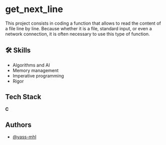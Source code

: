 
# get_next_line

This project consists in coding a function that allows to read the content of a file line by line. Because whether it is a file, standard input, or even a network connection, it is often necessary to use this type of function.

## 🛠 Skills
- Algorithms and AI
- Memory management
- Imperative programming
- Rigor


## Tech Stack

**C**


## Authors

- [@yass-mhl](https://www.github.com/yass-mhl)

